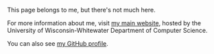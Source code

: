 This page belongs to me, but there's not much here.

For more information about me, visit [my main website](http://cs.uww.edu/~osterz), hosted by the University of Wisconsin-Whitewater Department of Computer Science.

You can also see [my GitHub profile](https://github.com/zach-oster).
